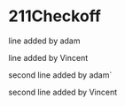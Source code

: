 # 211Checkoff


line added by adam

line added by Vincent

second line added by adam`



second line added by Vincent
